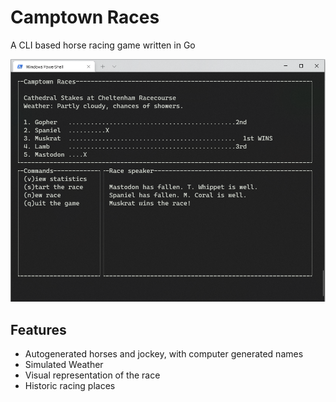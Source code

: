 # Camptown Races
A CLI based horse racing game written in Go

![Camptown Races - CLI Game](https://github.com/fraricce/camptown-races/blob/master/camptown-races-screen1.PNG?raw=true)

## Features

* Autogenerated horses and jockey, with computer generated names
* Simulated Weather
* Visual representation of the race
* Historic racing places

